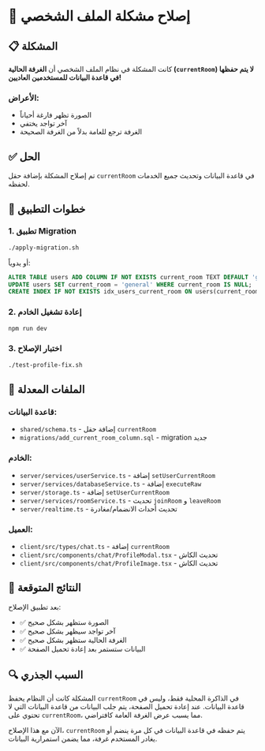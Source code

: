 # 🔧 إصلاح مشكلة الملف الشخصي

## 📋 المشكلة
كانت المشكلة في نظام الملف الشخصي أن **الغرفة الحالية (`currentRoom`) لا يتم حفظها في قاعدة البيانات للمستخدمين العاديين!**

### الأعراض:
- الصورة تظهر فارغة أحياناً
- آخر تواجد يختفي
- الغرفة ترجع للعامة بدلاً من الغرفة الصحيحة

## ✅ الحل

تم إصلاح المشكلة بإضافة حقل `currentRoom` في قاعدة البيانات وتحديث جميع الخدمات لحفظه.

## 🚀 خطوات التطبيق

### 1. تطبيق Migration
```bash
./apply-migration.sh
```

أو يدوياً:
```sql
ALTER TABLE users ADD COLUMN IF NOT EXISTS current_room TEXT DEFAULT 'general';
UPDATE users SET current_room = 'general' WHERE current_room IS NULL;
CREATE INDEX IF NOT EXISTS idx_users_current_room ON users(current_room);
```

### 2. إعادة تشغيل الخادم
```bash
npm run dev
```

### 3. اختبار الإصلاح
```bash
./test-profile-fix.sh
```

## 📁 الملفات المعدلة

### قاعدة البيانات:
- `shared/schema.ts` - إضافة حقل `currentRoom`
- `migrations/add_current_room_column.sql` - migration جديد

### الخادم:
- `server/services/userService.ts` - إضافة `setUserCurrentRoom`
- `server/services/databaseService.ts` - إضافة `executeRaw`
- `server/storage.ts` - إضافة `setUserCurrentRoom`
- `server/services/roomService.ts` - تحديث `joinRoom` و `leaveRoom`
- `server/realtime.ts` - تحديث أحداث الانضمام/مغادرة

### العميل:
- `client/src/types/chat.ts` - إضافة `currentRoom`
- `client/src/components/chat/ProfileModal.tsx` - تحديث الكاش
- `client/src/components/chat/ProfileImage.tsx` - تحديث الكاش

## 🎯 النتائج المتوقعة

بعد تطبيق الإصلاح:
- ✅ الصورة ستظهر بشكل صحيح
- ✅ آخر تواجد سيظهر بشكل صحيح  
- ✅ الغرفة الحالية ستظهر بشكل صحيح
- ✅ البيانات ستستمر بعد إعادة تحميل الصفحة

## 🔍 السبب الجذري

المشكلة كانت أن النظام يحفظ `currentRoom` في الذاكرة المحلية فقط، وليس في قاعدة البيانات. عند إعادة تحميل الصفحة، يتم جلب البيانات من قاعدة البيانات التي لا تحتوي على `currentRoom`، مما يسبب عرض الغرفة العامة كافتراضي.

الآن مع هذا الإصلاح، `currentRoom` يتم حفظه في قاعدة البيانات في كل مرة ينضم أو يغادر المستخدم غرفة، مما يضمن استمرارية البيانات.